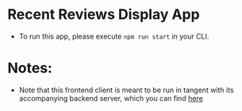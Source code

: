 # Recent Reviews Display App

- To run this app, please execute `npm run start` in your CLI. 

# Notes:

- Note that this frontend client is meant to be run in tangent with its accompanying backend server, which you can find [here](https://github.com/ekoshiro16/reviews-backend)
